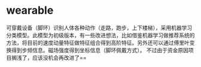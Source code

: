 # wearable 
可穿戴设备（脚环）识别人体各种动作（走路，跑步，上下楼梯），采用机器学习分类模型。此模型为初级版本，有一些改进想法，比如借鉴机器学习做推荐系统的方法，将目前的速度动量特征做特征组合得到高阶特征。另外还可以通过傅里叶变换得到步频信息。磁场强度得到坐标信息（脚环佩戴方式）。
不过由于资金原因项目搁浅了，应该没机会再改进了==

